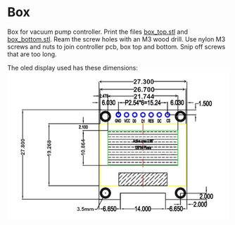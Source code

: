 # Box

Box for vacuum pump controller. Print the files [box_top.stl](box_top.stl) and [box_bottom.stl](box_bottom.stl). Ream the screw holes with an M3 wood drill. Use nylon M3 screws and nuts to join controller pcb, box top and bottom. Snip off screws that are too long.

The oled display used has these dimensions:
![oled](images/oled.jpg  "oled 128x64, SSD1306, SPI, 7pin")
